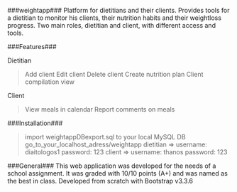 ###weightapp###
Platform for dietitians and their clients. Provides tools for a dietitian to monitor his clients, their nutrition habits and their weightloss progress. Two main roles, dietitian and client, with different access and tools.

###Features###

Dietitian

> Add client
> Edit client
> Delete client
> Create nutrition plan
> Client compilation view

Client
  > View meals in calendar
  > Report comments on meals

###Installation###

  > import weightappDBexport.sql to your local MySQL DB
  > go_to_your_localhost_adress/weightapp
  > dietitian => username: diaitologos1 password: 123
  > client => username: thanos password: 123

###General###
This web application was developed for the needs of a school assignment. It was graded with 10/10 points (A+) and was named as the best in class. Developed from scratch with Bootstrap v3.3.6
